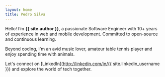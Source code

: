 ```yaml
---
layout: home
title: Pedro Silva
---
```


Hello! I’m **{{ site.author }}**, a passionate Software Engineer with 10+ years of experience in web and mobile development. Committed to open-source and continuous learning.

Beyond coding, I'm an avid music lover, amateur table tennis player and enjoy spending time with animals.

Let's connect on [LinkedIn](http://linkedin.com/in/{{ site.linkedin_username }}) and explore the world of tech together.
